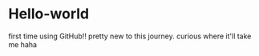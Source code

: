 # Hello-world
first time using GitHub!!
pretty new to this journey. curious where it'll take me haha
